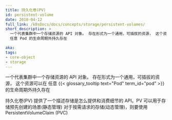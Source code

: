 ```yaml
---
title: 持久化卷(PV)
id: persistent-volume
date: 2018-04-12
full_link: /k8sDocs/docs/concepts/storage/persistent-volumes/
short_description: >
  一个代表集群中一个存储资源的 API 对象。 存在形式为一个通用，可插拔的资源， 这个资源可以在
  任意 Pod 的生命周期外持久存在

aka:
tags:
- core-object
- storage
---
```

<!--
 An API object that represents a piece of storage in the cluster. Available as a general, pluggable resource that persists beyond the lifecycle of any individual {{< glossary_tooltip text="Pod" term_id="pod" >}}.
  -->
 一个代表集群中一个存储资源的 API 对象。 存在形式为一个通用，可插拔的资源， 这个资源可以在
 任意 {{< glossary_tooltip text="Pod" term_id="pod" >}} 的生命周期外持久存在
<!--more-->
<!--
PersistentVolumes (PVs) provide an API that abstracts details of how storage is provided from how it is consumed.
PVs are used directly in scenarios where storage can be created ahead of time (static provisioning).
For scenarios that require on-demand storage (dynamic provisioning), PersistentVolumeClaims (PVCs) are used instead.
 -->
 
持久化卷(PV) 提供了一个描述存储是怎么提供和消费细节的 API。PV 可以用于存储预先创建的场景(静态管理)
对于按需请求的存储(动态管理)，则要使用 PersistentVolumeClaim (PVC)
